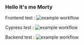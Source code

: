 ### Hello It's me Morty

Frontend test : ![example workflow](https://github.com/FLudovic/RickAndMorty_testing/actions/workflows/frontend.yml/badge.svg?branch=master&event=push)

Cypress test : ![example workflow](https://github.com/FLudovic/RickAndMorty_testing/actions/workflows/frontend-cypress.yml/badge.svg?branch=master&event=push)

Backend test : ![example workflow](https://github.com/FLudovic/RickAndMorty_testing/actions/workflows/backend.yml/badge.svg?branch=master&event=push)
